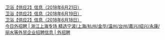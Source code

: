   
[卫浴【供应2】信息（2018年6月21日）](http://www.dianyue.me/archives/785/m3cak8h1ql29angb/)  
[卫浴【供应2】信息（2018年6月19日）](http://www.dianyue.me/archives/519/2wjnappt3jse0dbe/)  
[卫浴【供应2】信息（2018年6月18日）](http://www.dianyue.me/archives/344/4uwa24zhnr6vr87u/)  
[今日外招聘 | 浙江上海专场 精选宁波/上海/杭州/金华/温州/台州/嘉兴/绍兴/永康/丽水等外贸企业招聘信息 | 外招聘](http://www.dianyue.me/archives/336/vi5l7opkfbif33cc/)